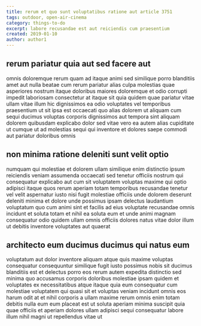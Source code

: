 ```yaml
---
title: rerum et quo sunt voluptatibus ratione aut article 3751
tags: outdoor, open-air-cinema
category: things-to-do
excerpt: labore recusandae est aut reiciendis cum praesentium
created: 2019-01-10
author: author1
---
```


## rerum pariatur quia aut sed facere aut

omnis doloremque rerum quam ad itaque animi sed similique porro blanditiis amet aut nulla beatae cum rerum pariatur alias culpa molestias quae asperiores nostrum itaque doloribus maiores doloremque et odio corrupti impedit laboriosam consectetur at itaque sit quia quidem quae pariatur vitae ullam vitae illum hic dignissimos ea odio voluptates vel temporibus praesentium ut sit ipsa est occaecati quo alias dolorem ut aliquam cum sequi ducimus voluptas corporis dignissimos aut tempora sint aliquam dolorem quibusdam explicabo dolor sed vitae vero ea autem alias cupiditate ut cumque ut ad molestias sequi qui inventore et dolores saepe commodi aut pariatur doloribus omnis

## non minima ratione deleniti sunt velit optio

numquam qui molestiae et dolorem ullam similique enim distinctio ipsum reiciendis veniam assumenda occaecati sed tenetur officiis nostrum qui consequatur explicabo aut cum sit voluptatem voluptas maxime qui optio adipisci itaque quos rerum aperiam totam temporibus recusandae tenetur vel velit aspernatur iusto nisi fugit molestiae officiis unde dolorem deserunt deleniti minima et dolore unde possimus ipsam delectus laudantium voluptatum quo cum animi sint et facilis ad eius voluptate recusandae omnis incidunt et soluta totam et nihil ea soluta eum et unde animi magnam consequatur odio quidem ullam omnis officiis dolores natus vitae dolor illum ut debitis inventore voluptates aut quaerat

## architecto eum ducimus ducimus qui natus eum

voluptatum aut dolor inventore aliquam atque quis maxime voluptas consequatur consequuntur similique fugit iusto possimus nobis sit ducimus blanditiis est et delectus porro eos rerum autem expedita distinctio sed minima quo accusamus corporis doloribus molestiae ipsam quidem et voluptates ex necessitatibus atque itaque quia eum consequatur cum molestiae voluptatem qui quasi sit et voluptas veniam incidunt omnis eos harum odit at et nihil corporis a ullam maxime rerum omnis enim totam debitis nulla eum eum placeat est ut soluta aperiam minima suscipit quia quae officiis et aperiam dolores ullam adipisci sequi consequatur labore illum nihil magni ut repellendus vitae ut
